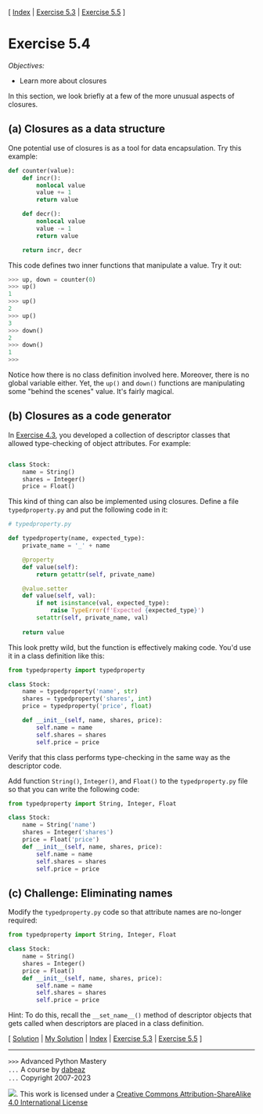 \[ [Index](index.md) | [Exercise 5.3](ex5_3.md) | [Exercise 5.5](ex5_5.md) \]

# Exercise 5.4

*Objectives:*

- Learn more about closures

In this section, we look briefly at a few of the more unusual aspects of
closures.

## (a) Closures as a data structure

One potential use of closures is as a tool for data encapsulation. Try this
example:

```python
def counter(value):
    def incr():
        nonlocal value
        value += 1
        return value

    def decr():
        nonlocal value
        value -= 1
        return value

    return incr, decr
```

This code defines two inner functions that manipulate a value. Try it out:

```python
>>> up, down = counter(0)
>>> up()
1
>>> up()
2
>>> up()
3
>>> down()
2
>>> down()
1
>>>
```

Notice how there is no class definition involved here. Moreover,
there is no global variable either. Yet, the `up()` and `down()`
functions are manipulating some "behind the scenes" value. It's
fairly magical.

## (b) Closures as a code generator

In [Exercise 4.3](ex4_3.md), you developed a collection of
descriptor classes that allowed type-checking of object attributes.
For example:

```python

class Stock:
    name = String()
    shares = Integer()
    price = Float()
```

This kind of thing can also be implemented using closures. Define a file
``typedproperty.py`` and put the following code in it:

```python
# typedproperty.py

def typedproperty(name, expected_type):
    private_name = '_' + name

    @property
    def value(self):
        return getattr(self, private_name)

    @value.setter
    def value(self, val):
        if not isinstance(val, expected_type):
            raise TypeError(f'Expected {expected_type}')
        setattr(self, private_name, val)
   
    return value
```

This look pretty wild, but the function is effectively making code. You'd use it in
a class definition like this:

```python
from typedproperty import typedproperty

class Stock:
    name = typedproperty('name', str)
    shares = typedproperty('shares', int)
    price = typedproperty('price', float)

    def __init__(self, name, shares, price):
        self.name = name
        self.shares = shares
        self.price = price
```

Verify that this class performs type-checking in the same way as the
descriptor code.

Add function `String()`, `Integer()`, and `Float()` to the `typedproperty.py` file
so that you can write the following code:

```python
from typedproperty import String, Integer, Float

class Stock:
    name = String('name')
    shares = Integer('shares')
    price = Float('price')
    def __init__(self, name, shares, price):
        self.name = name
        self.shares = shares
        self.price = price
```

## (c) Challenge: Eliminating names

Modify the `typedproperty.py` code so that attribute names are no-longer required:

```python
from typedproperty import String, Integer, Float

class Stock:
    name = String()
    shares = Integer()
    price = Float()
    def __init__(self, name, shares, price):
        self.name = name
        self.shares = shares
        self.price = price
```

Hint: To do this, recall the `__set_name__()` method of descriptor objects that
gets called when descriptors are placed in a class definition.

\[ [Solution](soln5_4.md) | [My Solution](../typedproperty.py) | [Index](index.md) | [Exercise 5.3](ex5_3.md) | [Exercise 5.5](ex5_5.md) \]

----
`>>>` Advanced Python Mastery  
`...` A course by [dabeaz](https://www.dabeaz.com)  
`...` Copyright 2007-2023

![](https://i.creativecommons.org/l/by-sa/4.0/88x31.png). This work is licensed under
a [Creative Commons Attribution-ShareAlike 4.0 International License](http://creativecommons.org/licenses/by-sa/4.0/)

